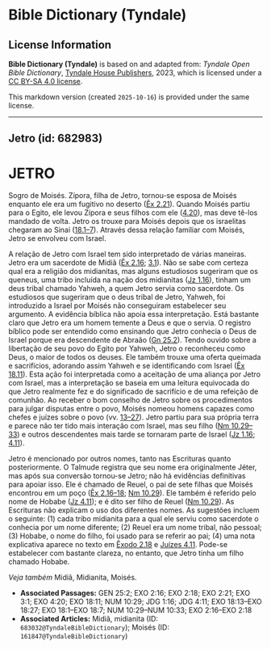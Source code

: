 # Bible Dictionary (Tyndale)

## License Information

**Bible Dictionary (Tyndale)** is based on and adapted from: _Tyndale Open Bible Dictionary_, [Tyndale House Publishers](https://tyndaleopenresources.com/), 2023, which is licensed under a [CC BY-SA 4.0 license](https://creativecommons.org/licenses/by-sa/4.0/legalcode.en).

This markdown version (created `2025-10-16`) is provided under the same license.



--------------------------------

## Jetro (id: 682983)

JETRO
=====

Sogro de Moisés. Zípora, filha de Jetro, tornou\-se esposa de Moisés enquanto ele era um fugitivo no deserto ([Êx 2\.21](https://ref.ly/Exod2:21)). Quando Moisés partiu para o Egito, ele levou Zípora e seus filhos com ele ([4\.20](https://ref.ly/Exod4:20)), mas deve tê\-los mandado de volta. Jetro os trouxe para Moisés depois que os israelitas chegaram ao Sinai ([18\.1–7](https://ref.ly/Exod18:1-Exod18:7)). Através dessa relação familiar com Moisés, Jetro se envolveu com Israel.

A relação de Jetro com Israel tem sido interpretado de várias maneiras. Jetro era um sacerdote de Midiã ([Êx 2\.16](https://ref.ly/Exod2:16); [3\.1](https://ref.ly/Exod3:1)). Não se sabe com certeza qual era a religião dos midianitas, mas alguns estudiosos sugeriram que os queneus, uma tribo incluída na nação dos midianitas ([Jz 1\.16](https://ref.ly/Judg1:16)), tinham um deus tribal chamado Yahweh, a quem Jetro servia como sacerdote. Os estudiosos que sugeriram que o deus tribal de Jetro, Yahweh, foi introduzido a Israel por Moisés não conseguiram estabelecer seu argumento. A evidência bíblica não apoia essa interpretação. Está bastante claro que Jetro era um homem temente a Deus e que o servia. O registro bíblico pode ser entendido como ensinando que Jetro conhecia o Deus de Israel porque era descendente de Abraão ([Gn 25\.2](https://ref.ly/Gen25:2)). Tendo ouvido sobre a libertação de seu povo do Egito por Yahweh, Jetro o reconheceu como Deus, o maior de todos os deuses. Ele também trouxe uma oferta queimada e sacrifícios, adorando assim Yahweh e se identificando com Israel ([Êx 18\.11](https://ref.ly/Exod18:11)). Esta ação foi interpretada como a aceitação de uma aliança por Jetro com Israel, mas a interpretação se baseia em uma leitura equivocada do que Jetro realmente fez e do significado de sacrifício e de uma refeição de comunhão. Ao receber o bom conselho de Jetro sobre os procedimentos para julgar disputas entre o povo, Moisés nomeou homens capazes como chefes e juízes sobre o povo (vv. [13–27](https://ref.ly/Exod18:13-Exod18:27)). Jetro partiu para sua própria terra e parece não ter tido mais interação com Israel, mas seu filho ([Nm 10\.29–33](https://ref.ly/Num10:29-Num10:33)) e outros descendentes mais tarde se tornaram parte de Israel ([Jz 1\.16](https://ref.ly/Judg1:16); [4\.11](https://ref.ly/Judg4:11)).

Jetro é mencionado por outros nomes, tanto nas Escrituras quanto posteriormente. O Talmude registra que seu nome era originalmente Jéter, mas após sua conversão tornou\-se Jetro; não há evidências definitivas para apoiar isso. Ele é chamado de Reuel, o pai de sete filhas que Moisés encontrou em um poço ([Êx 2\.16–18](https://ref.ly/Exod2:16-Exod2:18); [Nm 10\.29](https://ref.ly/Num10:29)). Ele também é referido pelo nome de Hobabe ([Jz 4\.11](https://ref.ly/Judg4:11)); e é dito ser filho de Reuel ([Nm 10\.29](https://ref.ly/Num10:29)). As Escrituras não explicam o uso dos diferentes nomes. As sugestões incluem o seguinte: (1\) cada tribo midianita para a qual ele serviu como sacerdote o conhecia por um nome diferente; (2\) Reuel era um nome tribal, não pessoal; (3\) Hobabe, o nome do filho, foi usado para se referir ao pai; (4\) uma nota explicativa aparece no texto em [Êxodo 2\.18](https://ref.ly/Exod2:18) e [Juízes 4\.11](https://ref.ly/Judg4:11). Pode\-se estabelecer com bastante clareza, no entanto, que Jetro tinha um filho chamado Hobabe.

*Veja também* Midiã, Midianita, Moisés.

* **Associated Passages:** GEN 25:2; EXO 2:16; EXO 2:18; EXO 2:21; EXO 3:1; EXO 4:20; EXO 18:11; NUM 10:29; JDG 1:16; JDG 4:11; EXO 18:13–EXO 18:27; EXO 18:1–EXO 18:7; NUM 10:29–NUM 10:33; EXO 2:16–EXO 2:18
* **Associated Articles:** Midiã, midianita (ID: `683032@TyndaleBibleDictionary`); Moisés (ID: `161847@TyndaleBibleDictionary`)

